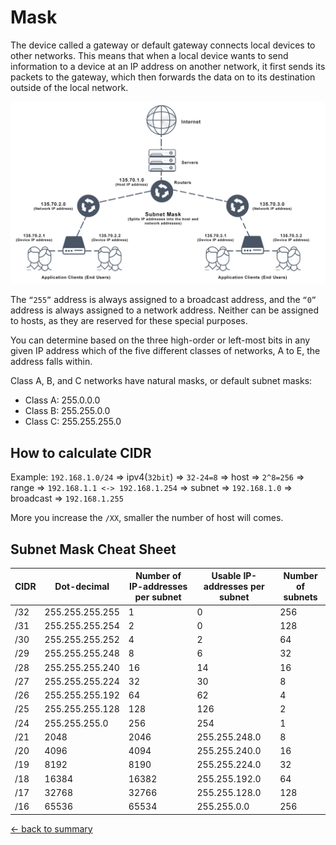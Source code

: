 # Mask

The device called a gateway or default gateway connects local devices to other networks. This means that when a local device wants to send information to a device at an IP address on another network, it first sends its packets to the gateway, which then forwards the data on to its destination outside of the local network.

![mask](img/mask.png)

The `“255”` address is always assigned to a broadcast address, and the `“0”` address is always assigned to a network address. Neither can be assigned to hosts, as they are reserved for these special purposes.

You can determine based on the three high-order or left-most bits in any given IP address which of the five different classes of networks, A to E, the address falls within.

Class A, B, and C networks have natural masks, or default subnet masks:

- Class A: 255.0.0.0
- Class B: 255.255.0.0
- Class C: 255.255.255.0

## How to calculate CIDR

Example: `192.168.1.0/24`
=>  ipv4(`32bit`)   => `32-24=8`
=>  host            => `2^8=256`
=>  range           => `192.168.1.1 <-> 192.168.1.254`
=>  subnet          => `192.168.1.0`
=>  broadcast       => `192.168.1.255`

More you increase the `/XX`, smaller the number of host will comes.

## Subnet Mask Cheat Sheet

| CIDR | Dot-decimal     | Number of IP-addresses  per subnet | Usable IP-addresses   per subnet | Number of subnets |
|------|-----------------|------------------------------------|----------------------------------|-------------------|
| /32  | 255.255.255.255 | 1                                  | 0                                | 256               |
| /31  | 255.255.255.254 | 2                                  | 0                                | 128               |
| /30  | 255.255.255.252 | 4                                  | 2                                | 64                |
| /29  | 255.255.255.248 | 8                                  | 6                                | 32                |
| /28  | 255.255.255.240 | 16                                 | 14                               | 16                |
| /27  | 255.255.255.224 | 32                                 | 30                               | 8                 |
| /26  | 255.255.255.192 | 64                                 | 62                               | 4                 |
| /25  | 255.255.255.128 | 128                                | 126                              | 2                 |
| /24  | 255.255.255.0   | 256                                | 254                              | 1                 |
| /21  | 2048            | 2046                               | 255.255.248.0                    | 8                 |
| /20  | 4096            | 4094                               | 255.255.240.0                    | 16                |
| /19  | 8192            | 8190                               | 255.255.224.0                    | 32                |
| /18  | 16384           | 16382                              | 255.255.192.0                    | 64                |
| /17  | 32768           | 32766                              | 255.255.128.0                    | 128               |
| /16  | 65536           | 65534                              | 255.255.0.0                      | 256               |

[<- back to summary](/README.md)
